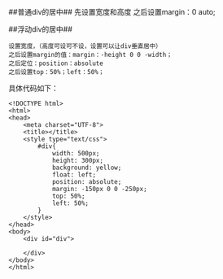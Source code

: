 ##普通div的居中##
	先设置宽度和高度
	之后设置margin：0 auto;

##浮动div的居中##
	
	设置宽度，（高度可设可不设，设置可以让div垂直居中）
	之后设置margin的值：margin：-height 0 0 -width；
	之后定位：position：absolute
	之后设置top：50%；left：50%；


具体代码如下：

	<!DOCTYPE html>
	<html>
	<head>
		<meta charset="UTF-8">
		<title></title>
		<style type="text/css">
			#div{
				width: 500px;
				height: 300px;
				background: yellow;
				float: left;
				position: absolute;
				margin: -150px 0 0 -250px;
				top: 50%;
				left: 50%;
			}
		</style>
	</head>
	<body>
		<div id="div">
			
		</div>
	</body>
	</html>

	
